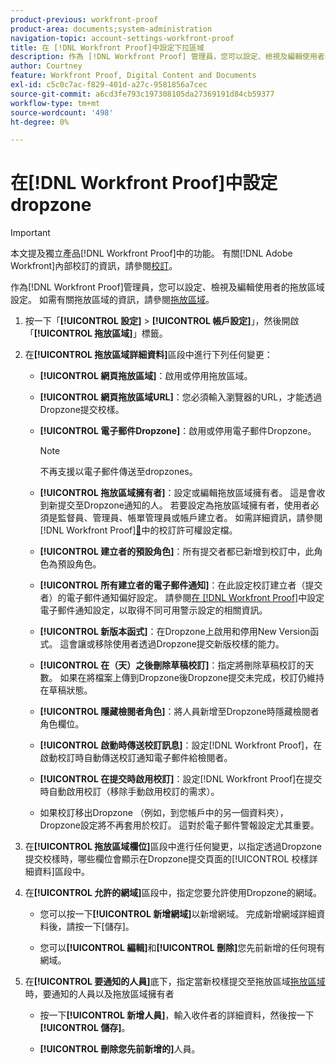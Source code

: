 ```yaml
---
product-previous: workfront-proof
product-area: documents;system-administration
navigation-topic: account-settings-workfront-proof
title: 在 [!DNL Workfront Proof]中設定下拉區域
description: 作為 [!DNL Workfront Proof] 管理員，您可以設定、檢視及編輯使用者的拖放區域設定。 如需拖放區域的詳細資訊，請參閱拖放區域。
author: Courtney
feature: Workfront Proof, Digital Content and Documents
exl-id: c5c0c7ac-f829-401d-a27c-9581856a7cec
source-git-commit: a6cd3fe793c197308105da27369191d84cb59377
workflow-type: tm+mt
source-wordcount: '498'
ht-degree: 0%

---
```


# 在[!DNL Workfront Proof]中設定dropzone

>[!IMPORTANT]
>
>本文提及獨立產品[!DNL Workfront Proof]中的功能。 有關[!DNL Adobe Workfront]內部校訂的資訊，請參閱[校訂](../../../review-and-approve-work/proofing/proofing.md)。

作為[!DNL Workfront Proof]管理員，您可以設定、檢視及編輯使用者的拖放區域設定。 如需有關拖放區域的資訊，請參閱[拖放區域](../../../workfront-proof/wp-work-proofsfiles/create-proofs-and-files/dropzone.md)。

1. 按一下「**[!UICONTROL 設定]** > **[!UICONTROL 帳戶設定]**」，然後開啟「**[!UICONTROL 拖放區域]**」標籤。

1. 在&#x200B;**[!UICONTROL 拖放區域詳細資料]**&#x200B;區段中進行下列任何變更：

   * **[!UICONTROL 網頁拖放區域]**：啟用或停用拖放區域。
   * **[!UICONTROL 網頁拖放區域URL]**：您必須輸入瀏覽器的URL，才能透過Dropzone提交校樣。
   * **[!UICONTROL 電子郵件Dropzone]**：啟用或停用電子郵件Dropzone。

     >[!NOTE]
     >
     >不再支援以電子郵件傳送至dropzones。

   * **[!UICONTROL 拖放區域擁有者]**：設定或編輯拖放區域擁有者。 這是會收到新提交至Dropzone通知的人。 若要設定為拖放區域擁有者，使用者必須是監督員、管理員、帳單管理員或帳戶建立者。 如需詳細資訊，請參閱 [!DNL Workfront Proof][&#128279;](../../../workfront-proof/wp-acct-admin/account-settings/proof-perm-profiles-in-wp.md)中的校訂許可權設定檔。

   * **[!UICONTROL 建立者的預設角色]**：所有提交者都已新增到校訂中，此角色為預設角色。
   * **[!UICONTROL 所有建立者的電子郵件通知]**：在此設定校訂建立者（提交者）的電子郵件通知偏好設定。 請參閱[在 [!DNL Workfront Proof]](../../../workfront-proof/wp-emailsntfctns/email-alerts/config-email-notification-settings-wp.md)中設定電子郵件通知設定，以取得不同可用警示設定的相關資訊。

   * **[!UICONTROL 新版本函式]**：在Dropzone上啟用和停用New Version函式。 這會讓或移除使用者透過Dropzone提交新版校樣的能力。
   * **[!UICONTROL 在（天）之後刪除草稿校訂]**：指定將刪除草稿校訂的天數。 如果在將檔案上傳到Dropzone後Dropzone提交未完成，校訂仍維持在草稿狀態。
   * **[!UICONTROL 隱藏檢閱者角色]**：將人員新增至Dropzone時隱藏檢閱者角色欄位。
   * **[!UICONTROL 啟動時傳送校訂訊息]**：設定[!DNL Workfront Proof]，在啟動校訂時自動傳送校訂通知電子郵件給檢閱者。
   * **[!UICONTROL 在提交時啟用校訂]**：設定[!DNL Workfront Proof]在提交時自動啟用校訂（移除手動啟用校訂的需求）。

   * 如果校訂移出Dropzone （例如，到您帳戶中的另一個資料夾），Dropzone設定將不再套用於校訂。 這對於電子郵件警報設定尤其重要。

1. 在&#x200B;**[!UICONTROL 拖放區域欄位]**&#x200B;區段中進行任何變更，以指定透過Dropzone提交校樣時，哪些欄位會顯示在Dropzone提交頁面的[!UICONTROL 校樣詳細資料]區段中。
1. 在&#x200B;**[!UICONTROL 允許的網域]**&#x200B;區段中，指定您要允許使用Dropzone的網域。

   * 您可以按一下&#x200B;**[!UICONTROL 新增網域]**&#x200B;以新增網域。 完成新增網域詳細資料後，請按一下[儲存]。**&#x200B;**

   * 您可以&#x200B;**[!UICONTROL 編輯]**&#x200B;和&#x200B;**[!UICONTROL 刪除]**&#x200B;您先前新增的任何現有網域。

1. 在&#x200B;**[!UICONTROL 要通知的人員]**&#x200B;底下，指定當新校樣提交至拖放區域[拖放區域](../../../workfront-proof/wp-work-proofsfiles/create-proofs-and-files/dropzone.md)時，要通知的人員以及拖放區域擁有者

   * 按一下&#x200B;**[!UICONTROL 新增人員]**，輸入收件者的詳細資料，然後按一下&#x200B;**[!UICONTROL 儲存]**。

   * **[!UICONTROL 刪除您先前新增的]**&#x200B;人員。
